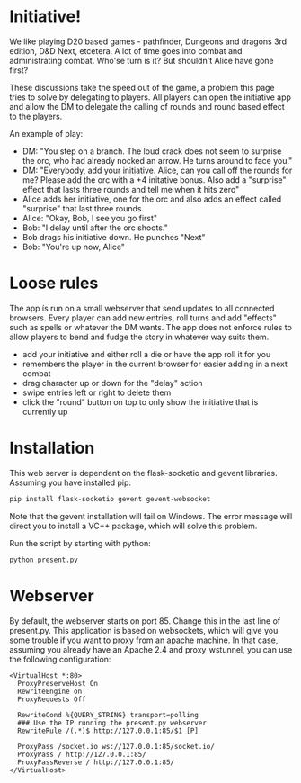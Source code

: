 # Initiative!
We like playing D20 based games - pathfinder, Dungeons and dragons 3rd edition, D&D Next, etcetera. A lot of time goes into combat and administrating combat. Who'se turn is it? But shouldn't Alice have gone first? 

These discussions take the speed out of the game, a problem this page tries to solve by delegating to players. All players can open the initiative app and allow the DM to delegate the calling of rounds and round based effect to the players. 

An example of play: 
- DM: "You step on a branch. The loud crack does not seem to surprise the orc, who had already nocked an arrow. He turns around to face you."
- DM: "Everybody, add your initiative. Alice, can you call off the rounds for me? Please add the orc with a +4 initative bonus. Also add a "surprise" effect that lasts three rounds and tell me when it hits zero"
- Alice adds her initiative, one for the orc and also adds an effect called "surprise" that last three rounds. 
- Alice: "Okay, Bob, I see you go first"
- Bob: "I delay until after the orc shoots."
- Bob drags his initiative down. He punches "Next"
- Bob: "You're up now, Alice"

# Loose rules
The app ís run on a small webserver that send updates to all connected browsers. Every player can add new entries, roll turns and add "effects" such as spells or whatever the DM wants. The app does not enforce rules to allow players to bend and fudge the story in whatever way suits them. 

- add your initiative and either roll a die or have the app roll it for you
- remembers the player in the current browser for easier adding in a next combat
- drag character up or down for the "delay" action
- swipe entries left or right to delete them
- click the "round" button on top to only show the initiative that is currently up

# Installation
This web server is dependent on the flask-socketio and gevent libraries. Assuming you have installed pip:
```sh
pip install flask-socketio gevent gevent-websocket
```
Note that the gevent installation will fail on Windows. The error message will direct you to install a VC++ package, which will solve this problem. 

Run the script by starting with python:
```sh
python present.py
````
# Webserver
By default, the webserver starts on port 85. Change this in the last line of present.py. This application is based on websockets, which will give you some trouble if you want to proxy from an apache machine. In that case, assuming you already have an Apache 2.4 and proxy_wstunnel, you can use the following configuration: 
```
<VirtualHost *:80>
  ProxyPreserveHost On
  RewriteEngine on
  ProxyRequests Off
  
  RewriteCond %{QUERY_STRING} transport=polling
  ### Use the IP running the present.py webserver
  RewriteRule /(.*)$ http://127.0.0.1:85/$1 [P]

  ProxyPass /socket.io ws://127.0.0.1:85/socket.io/
  ProxyPass / http://127.0.0.1:85/
  ProxyPassReverse / http://127.0.0.1:85/
</VirtualHost>

```
